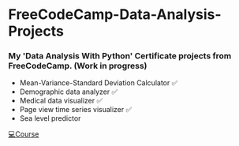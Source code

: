 # FreeCodeCamp-Data-Analysis-Projects
### My 'Data Analysis With Python' Certificate projects from FreeCodeCamp. (Work in progress)


- Mean-Variance-Standard Deviation Calculator ✅
- Demographic data analyzer ✅
- Medical data visualizer ✅
- Page view time series visualizer ✅
- Sea level predictor


[💻Course](https://www.freecodecamp.org/learn/data-analysis-with-python/)

